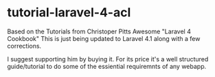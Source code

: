 tutorial-laravel-4-acl
======================

Based on the Tutorials from Christoper Pitts Awesome "Laravel 4 Cookbook"
This is just being updated to Laravel 4.1 along with a few corrections.

I suggest supporting him by buying it.  For its price it's a well structured guide/tutorial to do some of the essiential requiremnts of any webapp.
